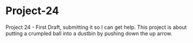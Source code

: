 # Project-24
Project 24 - First Draft, submitting it so I can get help. This project is about putting a crumpled ball into a dustbin by pushing down the up arrow.

